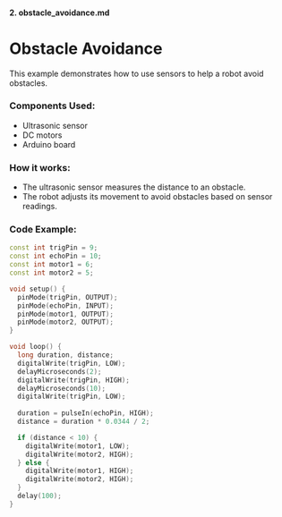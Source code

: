 
#### 2. **obstacle_avoidance.md**


# Obstacle Avoidance

This example demonstrates how to use sensors to help a robot avoid obstacles.

### Components Used:
- Ultrasonic sensor
- DC motors
- Arduino board

### How it works:
- The ultrasonic sensor measures the distance to an obstacle.
- The robot adjusts its movement to avoid obstacles based on sensor readings.

### Code Example:
```cpp
const int trigPin = 9;
const int echoPin = 10;
const int motor1 = 6;
const int motor2 = 5;

void setup() {
  pinMode(trigPin, OUTPUT);
  pinMode(echoPin, INPUT);
  pinMode(motor1, OUTPUT);
  pinMode(motor2, OUTPUT);
}

void loop() {
  long duration, distance;
  digitalWrite(trigPin, LOW);
  delayMicroseconds(2);
  digitalWrite(trigPin, HIGH);
  delayMicroseconds(10);
  digitalWrite(trigPin, LOW);
  
  duration = pulseIn(echoPin, HIGH);
  distance = duration * 0.0344 / 2;

  if (distance < 10) {
    digitalWrite(motor1, LOW);
    digitalWrite(motor2, HIGH);
  } else {
    digitalWrite(motor1, HIGH);
    digitalWrite(motor2, HIGH);
  }
  delay(100);
}
